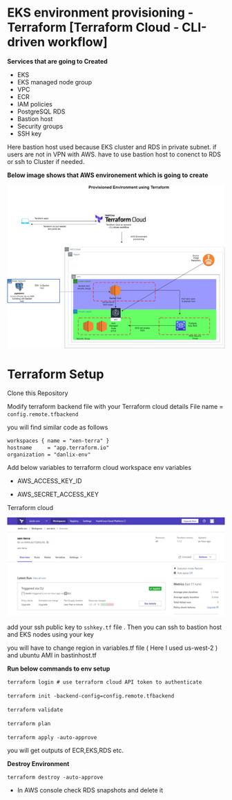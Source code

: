 # EKS environment provisioning - Terraform [Terraform Cloud - CLI-driven workflow]

**Services that are going to Created**

- EKS 
- EKS managed node group
- VPC 
- ECR
- IAM policies
- PostgreSQL RDS
- Bastion host
- Security groups 
- SSH key

Here bastion host used because EKS cluster and RDS in private subnet. if users are not in VPN with AWS. have to use bastion host to conenct to RDS or ssh to Cluster if needed.

**Below image shows that AWS environement which is going to create**


![](diagrams/Terraform_ENV.png)


# Terraform Setup 

Clone this Repository 

Modify terraform backend file with your Terraform cloud details
File name =  `config.remote.tfbackend`

you will find similar code as follows
```
workspaces { name = "xen-terra" }
hostname     = "app.terraform.io"
organization = "danlix-env"
```


Add below variables to terraform cloud workspace env variables

- AWS_ACCESS_KEY_ID 

- AWS_SECRET_ACCESS_KEY


Terraform cloud

![](diagrams/tf-cloudJPG.JPG)

add your ssh public key to `sshkey.tf` file . Then you can ssh to bastion host and EKS nodes using your key

you will have to change region in variables.tf file ( Here I used us-west-2 ) and ubuntu AMI in bastinhost.tf


**Run below commands to env setup**
```
terraform login # use terraform cloud API token to authenticate

terraform init -backend-config=config.remote.tfbackend

terraform validate

terraform plan

terraform apply -auto-approve
```

you will get outputs of ECR,EKS,RDS etc.


**Destroy Environment**
```
terraform destroy -auto-approve 
```
- In AWS console check RDS snapshots and delete it

